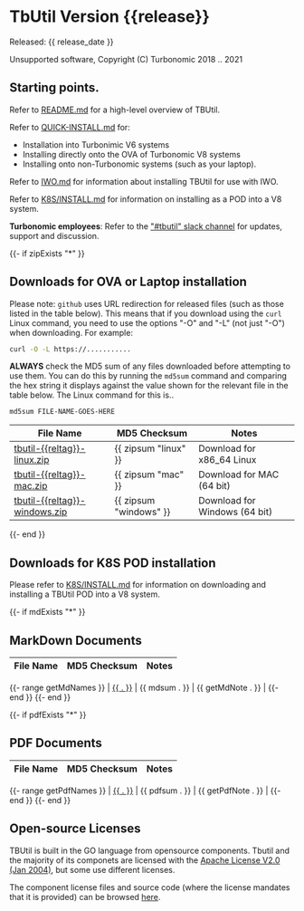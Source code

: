 # TbUtil Version {{release}}

Released: {{ release_date }}

Unsupported software, Copyright (C) Turbonomic 2018 .. 2021

## Starting points.

Refer to [README.md](../docs/README.md) for a high-level overview of TBUtil.

Refer to [QUICK-INSTALL.md](../docs/QUICK-INSTALL.md) for:

- Installation into Turbonimic V6 systems
- Installing directly onto the OVA of Turbonomic V8 systems
- Installing onto non-Turbonomic systems (such as your laptop).

Refer to [IWO.md](../docs/IWO.md) for information about installing TBUtil for use with IWO.

Refer to [K8S/INSTALL.md](../docs/K8S/INSTALL.md) for information on installing as a POD into a V8 system.

**Turbonomic employees**: Refer to the ["#tbutil" slack channel](https://turbonomic.slack.com/messages/CQCSKJN3Y) for updates, support and discussion.


{{- if zipExists "*" }}

## Downloads for OVA or Laptop installation

Please note: `github` uses URL redirection for released files (such as those listed in the table below). This means that if you download using the `curl` Linux command, you need to use the options "-O" and "-L" (not just "-O") when downloading. For example:

```bash
curl -O -L https://...........
```

**ALWAYS** check the MD5 sum of any files downloaded before attempting to use them. You can do this by running the `md5sum` command and comparing the hex string it displays against the value shown for the relevant file in the table below. The Linux command for this is..

```base
md5sum FILE-NAME-GOES-HERE
```

| File Name | MD5 Checksum | Notes |
| --------- | ------------ | ----- |
| [tbutil-{{reltag}}-linux.zip]({{urlbase}}/tbutil-{{reltag}}-linux.zip) | {{ zipsum "linux" }} | Download for x86_64 Linux |
| [tbutil-{{reltag}}-mac.zip]({{urlbase}}/tbutil-{{reltag}}-mac.zip) | {{ zipsum "mac" }} | Download for MAC (64 bit) |
| [tbutil-{{reltag}}-windows.zip]({{urlbase}}/tbutil-{{reltag}}-windows.zip) | {{ zipsum "windows" }} | Download for Windows (64 bit) |

{{- end }}

## Downloads for K8S POD installation

Please refer to [K8S/INSTALL.md](../docs/K8S/INSTALL.md) for information on downloading and installing a TBUtil POD into a V8 system.

{{- if mdExists "*" }}

## MarkDown Documents

| File Name | MD5 Checksum | Notes |
| --------- | ------------ | ----- |
{{- range getMdNames }}
| [{{ . }}](../docs/{{.}}) | {{ mdsum . }} | {{ getMdNote . }} |
{{- end }}
{{- end }}

{{- if pdfExists "*" }}

## PDF Documents

| File Name | MD5 Checksum | Notes |
| --------- | ------------ | ----- |
{{- range getPdfNames }}
| [{{ . }}]({{urlbase}}/{{.}}) | {{ pdfsum . }} | {{ getPdfNote . }} |
{{- end }}
{{- end }}


## Open-source Licenses

TBUtil is built in the GO language from opensource components. Tbutil and the majority of its componets are licensed with the [Apache License V2.0 (Jan 2004)](../licenses/git.turbonomic.com/cs/turbo-util/LICENSE), but some use different licenses.

The component license files and source code (where the license mandates that it is provided) can be browsed [here](../licenses).

